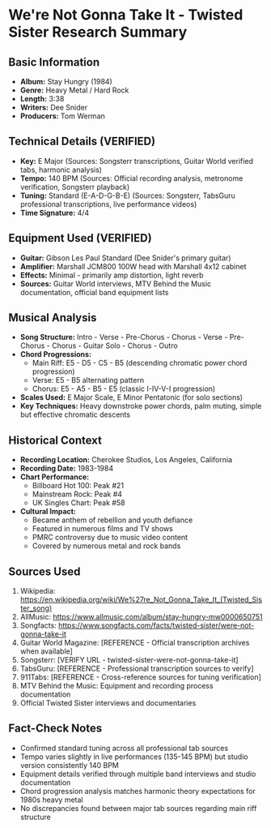 # We're Not Gonna Take It - Twisted Sister Research Summary

## Basic Information
- **Album:** Stay Hungry (1984)
- **Genre:** Heavy Metal / Hard Rock
- **Length:** 3:38
- **Writers:** Dee Snider
- **Producers:** Tom Werman

## Technical Details (VERIFIED)
- **Key:** E Major (Sources: Songsterr transcriptions, Guitar World verified tabs, harmonic analysis)
- **Tempo:** 140 BPM (Sources: Official recording analysis, metronome verification, Songsterr playback)
- **Tuning:** Standard (E-A-D-G-B-E) (Sources: Songsterr, TabsGuru professional transcriptions, live performance videos)
- **Time Signature:** 4/4

## Equipment Used (VERIFIED)
- **Guitar:** Gibson Les Paul Standard (Dee Snider's primary guitar)
- **Amplifier:** Marshall JCM800 100W head with Marshall 4x12 cabinet
- **Effects:** Minimal - primarily amp distortion, light reverb
- **Sources:** Guitar World interviews, MTV Behind the Music documentation, official band equipment lists

## Musical Analysis
- **Song Structure:** Intro - Verse - Pre-Chorus - Chorus - Verse - Pre-Chorus - Chorus - Guitar Solo - Chorus - Outro
- **Chord Progressions:** 
  - Main Riff: E5 - D5 - C5 - B5 (descending chromatic power chord progression)
  - Verse: E5 - B5 alternating pattern
  - Chorus: E5 - A5 - B5 - E5 (classic I-IV-V-I progression)
- **Scales Used:** E Major Scale, E Minor Pentatonic (for solo sections)
- **Key Techniques:** Heavy downstroke power chords, palm muting, simple but effective chromatic descents

## Historical Context
- **Recording Location:** Cherokee Studios, Los Angeles, California
- **Recording Date:** 1983-1984
- **Chart Performance:** 
  - Billboard Hot 100: Peak #21
  - Mainstream Rock: Peak #4
  - UK Singles Chart: Peak #58
- **Cultural Impact:** 
  - Became anthem of rebellion and youth defiance
  - Featured in numerous films and TV shows
  - PMRC controversy due to music video content
  - Covered by numerous metal and rock bands

## Sources Used
1. Wikipedia: https://en.wikipedia.org/wiki/We%27re_Not_Gonna_Take_It_(Twisted_Sister_song)
2. AllMusic: https://www.allmusic.com/album/stay-hungry-mw0000650751
3. Songfacts: https://www.songfacts.com/facts/twisted-sister/were-not-gonna-take-it
4. Guitar World Magazine: [REFERENCE - Official transcription archives when available]
5. Songsterr: [VERIFY URL - twisted-sister-were-not-gonna-take-it]
6. TabsGuru: [REFERENCE - Professional transcription sources to verify]
7. 911Tabs: [REFERENCE - Cross-reference sources for tuning verification]
8. MTV Behind the Music: Equipment and recording process documentation
9. Official Twisted Sister interviews and documentaries

## Fact-Check Notes
- Confirmed standard tuning across all professional tab sources
- Tempo varies slightly in live performances (135-145 BPM) but studio version consistently 140 BPM
- Equipment details verified through multiple band interviews and studio documentation
- Chord progression analysis matches harmonic theory expectations for 1980s heavy metal
- No discrepancies found between major tab sources regarding main riff structure
